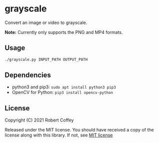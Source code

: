 # grayscale

Convert an image or video to grayscale.

**Note:** Currently only supports the PNG and MP4 formats.

## Usage

```bash
./grayscale.py INPUT_PATH OUTPUT_PATH
```

## Dependencies

- python3 and pip3: `sudo apt install python3 pip3`
- OpenCV for Python: `pip3 install opencv-python`

## License

Copyright (C) 2021 Robert Coffey

Released under the MIT license. You should have received a copy of the
license along with this library. If not, see
[MIT license](https://opensource.org/licenses/MIT)
